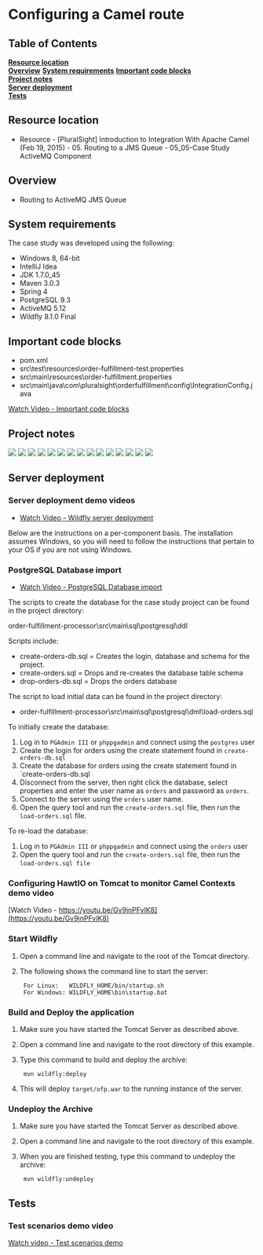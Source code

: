 # Configuring a Camel route

## Table of Contents
**[Resource location](#resource-location)**  
**[Overview](#overview)**
**[System requirements](#system-requirements)**
**[Important code blocks](#important-code-blocks)**  
**[Project notes](#project-notes)**  
**[Server deployment](#server-deployment)**  
**[Tests](#tests)**  

## Resource location
- Resource - [PluralSight] Introduction to Integration With Apache Camel (Feb 19, 2015) - 05. Routing to a JMS Queue - 05_05-Case Study ActiveMQ Component

## Overview

- Routing to ActiveMQ JMS Queue

## System requirements

The case study was developed using the following:

- Windows 8, 64-bit
- IntelliJ Idea
- JDK 1.7.0_45
- Maven 3.0.3
- Spring 4
- PostgreSQL 9.3
- ActiveMQ 5.12
- Wildfly 8.1.0 Final

## Important code blocks

- pom.xml
- src\test\resources\order-fulfillment-test.properties
- src\main\resources\order-fulfillment.properties
- src\main\java\com\pluralsight\orderfulfillment\config\IntegrationConfig.java

[Watch Video - Important code blocks](http://www.youtube.com/watch?v=57kD4IummY8)
	
## Project notes

![](https://raw.githubusercontent.com/kdnc/apache-camel-reference-application/master/routing/routing-to-jms-queue-vt-p-itiwac-ch0505-p1001/etc/2-apache-camel-intro-integration-m2-slides-page-002.jpg)
![](https://raw.githubusercontent.com/kdnc/apache-camel-reference-application/master/routing/routing-to-jms-queue-vt-p-itiwac-ch0505-p1001/etc/2-apache-camel-intro-integration-m2-slides-page-003.jpg)
![](https://raw.githubusercontent.com/kdnc/apache-camel-reference-application/master/routing/routing-to-jms-queue-vt-p-itiwac-ch0505-p1001/etc/2-apache-camel-intro-integration-m2-slides-page-004.jpg)
![](https://raw.githubusercontent.com/kdnc/apache-camel-reference-application/master/routing/routing-to-jms-queue-vt-p-itiwac-ch0505-p1001/etc/2-apache-camel-intro-integration-m2-slides-page-005.jpg)
![](https://raw.githubusercontent.com/kdnc/apache-camel-reference-application/master/routing/routing-to-jms-queue-vt-p-itiwac-ch0505-p1001/etc/2-apache-camel-intro-integration-m2-slides-page-006.jpg)
![](https://raw.githubusercontent.com/kdnc/apache-camel-reference-application/master/routing/routing-to-jms-queue-vt-p-itiwac-ch0505-p1001/etc/5-apache-camel-intro-integration-m5-slides-page-001.jpg)
![](https://raw.githubusercontent.com/kdnc/apache-camel-reference-application/master/routing/routing-to-jms-queue-vt-p-itiwac-ch0505-p1001/etc/5-apache-camel-intro-integration-m5-slides-page-002.jpg)
![](https://raw.githubusercontent.com/kdnc/apache-camel-reference-application/master/routing/routing-to-jms-queue-vt-p-itiwac-ch0505-p1001/etc/5-apache-camel-intro-integration-m5-slides-page-003.jpg)
![](https://raw.githubusercontent.com/kdnc/apache-camel-reference-application/master/routing/routing-to-jms-queue-vt-p-itiwac-ch0505-p1001/etc/5-apache-camel-intro-integration-m5-slides-page-004.jpg)
![](https://raw.githubusercontent.com/kdnc/apache-camel-reference-application/master/routing/routing-to-jms-queue-vt-p-itiwac-ch0505-p1001/etc/5-apache-camel-intro-integration-m5-slides-page-005.jpg)
![](https://raw.githubusercontent.com/kdnc/apache-camel-reference-application/master/routing/routing-to-jms-queue-vt-p-itiwac-ch0505-p1001/etc/5-apache-camel-intro-integration-m5-slides-page-006.jpg)
![](https://raw.githubusercontent.com/kdnc/apache-camel-reference-application/master/routing/routing-to-jms-queue-vt-p-itiwac-ch0505-p1001/etc/5-apache-camel-intro-integration-m5-slides-page-007.jpg)
![](https://raw.githubusercontent.com/kdnc/apache-camel-reference-application/master/routing/routing-to-jms-queue-vt-p-itiwac-ch0505-p1001/etc/5-apache-camel-intro-integration-m5-slides-page-008.jpg)
![](https://raw.githubusercontent.com/kdnc/apache-camel-reference-application/master/routing/routing-to-jms-queue-vt-p-itiwac-ch0505-p1001/etc/5-apache-camel-intro-integration-m5-slides-page-009.jpg)
![](https://raw.githubusercontent.com/kdnc/apache-camel-reference-application/master/routing/routing-to-jms-queue-vt-p-itiwac-ch0505-p1001/etc/5-apache-camel-intro-integration-m5-slides-page-010.jpg)

## Server deployment

### Server deployment demo videos

- [Watch Video - Wildfly server deployment](http://www.youtube.com/watch?v=4vH1nDs_-4U)

Below are the instructions on a per-component basis. The installation assumes Windows, so you will need to follow the instructions that pertain to your OS if you are not using Windows.

### PostgreSQL Database import

- [Watch Video - PostgreSQL Database import](https://youtu.be/S6_cIeDQ0_w)

The scripts to create the database for the case study project can be found in the project directory:

   order-fulfillment-processor\src\main\sql\postgresql\ddl

Scripts include:

- create-orders-db.sql = Creates the login, database and schema for the project.
- create-orders.sql = Drops and re-creates the database table schema
- drop-orders-db.sql = Drops the orders database

The script to load initial data can be found in the project directory:

- order-fulfillment-processor\src\main\sql\postgresql\dml\load-orders.sql
	
To initially create the database:

1. Log in to `PGAdmin III` or `phppgadmin` and connect using the `postgres` user
2. Create the login for orders using the create statement found in `create-orders-db.sql`
3. Create the database for orders using the create statement found in `create-orders-db.sql
4. Disconnect from the server, then right click the database, select properties and enter the user name as `orders` and password as `orders`.
5. Connect to the server using the `orders` user name. 
6. Open the query tool and run the `create-orders.sql` file, then run the `load-orders.sql` file.

To re-load the database:

1. Log in to `PGAdmin III` or `phppgadmin` and connect using the `orders` user
2. Open the query tool and run the `create-orders.sql` file, then run the `load-orders.sql file`

### Configuring HawtIO on Tomcat to monitor Camel Contexts demo video

[Watch Video - https://youtu.be/Gv9jnPFvlK8](https://youtu.be/Gv9jnPFvlK8)

### Start Wildfly
1. Open a command line and navigate to the root of the Tomcat directory.
2. The following shows the command line to start the server:

        For Linux:   WILDFLY_HOME/bin/startup.sh
        For Windows: WILDFLY_HOME\bin\startup.bat

### Build and Deploy the application
1. Make sure you have started the Tomcat Server as described above.
2. Open a command line and navigate to the root directory of this example.
3. Type this command to build and deploy the archive:

        mvn wildfly:deploy  

4. This will deploy `target/ofp.war` to the running instance of the server.

### Undeploy the Archive
1. Make sure you have started the Tomcat Server as described above.
2. Open a command line and navigate to the root directory of this example.
3. When you are finished testing, type this command to undeploy the archive:

        mvn wildfly:undeploy

## Tests

### Test scenarios demo video

[Watch video - Test scenarios demo](http://www.youtube.com/watch?v=4PpHkvrNoM0)